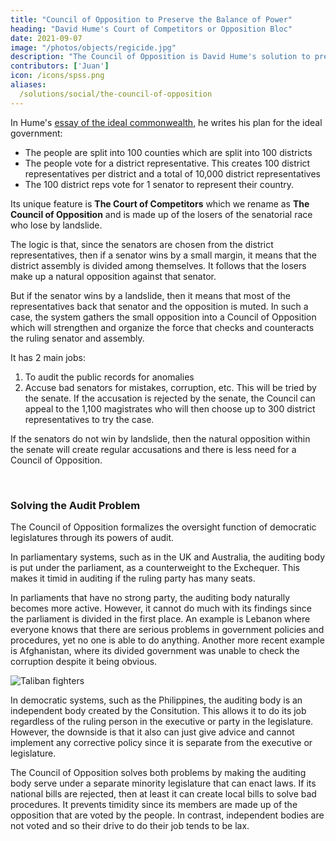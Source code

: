 ```yaml
---
title: "Council of Opposition to Preserve the Balance of Power"
heading: "David Hume's Court of Competitors or Opposition Bloc"
date: 2021-09-07
image: "/photos/objects/regicide.jpg"
description: "The Council of Opposition is David Hume's solution to prevent tyranny in a democratic government"
contributors: ['Juan']
icon: /icons/spss.png
aliases:
  /solutions/social/the-council-of-opposition
---
```




In Hume's [essay of the ideal commonwealth](/research/hume/essays/part-2/16-the-ideal-system-of-government), he writes his plan for the ideal government: 

- The people are split into 100 counties which are split into 100 districts
- The people vote for a district representative. This creates 100 district representatives per district and a total of 10,000 district representatives
- The 100 district reps vote for 1 senator to represent their country. 

Its unique feature is **The Court of Competitors** which we rename as **The Council of Opposition** and is made up of the losers of the senatorial race who lose by landslide.

The logic is that, since the senators are chosen from the district representatives, then if a senator wins by a small margin, it means that the district assembly is divided among themselves. It follows that the losers make up a natural opposition against that senator. 

But if the senator wins by a landslide, then it means that most of the representatives back that senator and the opposition is muted.  In such a case, the system gathers the small opposition into a Council of Opposition which will strengthen and organize the force that checks and counteracts the ruling senator and assembly.

It has 2 main jobs:

1. To audit the public records for anomalies 
2. Accuse bad senators for mistakes, corruption, etc. This will be tried by the senate. If the accusation is rejected by the senate, the Council can appeal to the 1,100 magistrates who will then choose up to 300 district representatives to try the case. 

If the senators do not win by landslide, then the natural opposition within the senate will create regular accusations and there is less need for a Council of Opposition. 

<br>

### Solving the Audit Problem

The Council of Opposition formalizes the oversight function of democratic legislatures through its powers of audit.

In parliamentary systems, such as in the UK and Australia, the auditing body is put under the parliament, as a counterweight to the Exchequer. This makes it timid in auditing if the ruling party has many seats. 

In parliaments that have no strong party, the auditing body naturally becomes more active. However, it cannot do much with its findings since the parliament is divided in the first place. An example is Lebanon where everyone knows that there are serious problems in government policies and procedures, yet no one is able to do anything. Another more recent example is Afghanistan, where its divided government was unable to check the corruption despite it being obvious. 

![Taliban fighters](https://sorasystem.sirv.com/photos/af/taliban.jpg)

In democratic systems, such as the Philippines, the auditing body is an independent body created by the Consitution. This allows it to do its job regardless of the ruling person in the executive or party in the legislature. However, the downside is that it also can just give advice and cannot implement any corrective policy since it is separate from the executive or legislature.

The Council of Opposition solves both problems by making the auditing body serve under a separate minority legislature that can enact laws. If its national bills are rejected, then at least it can create local bills to solve bad procedures. It prevents timidity since its members are made up of the opposition that are voted by the people. In contrast, independent bodies are not voted and so their drive to do their job tends to be lax. 
